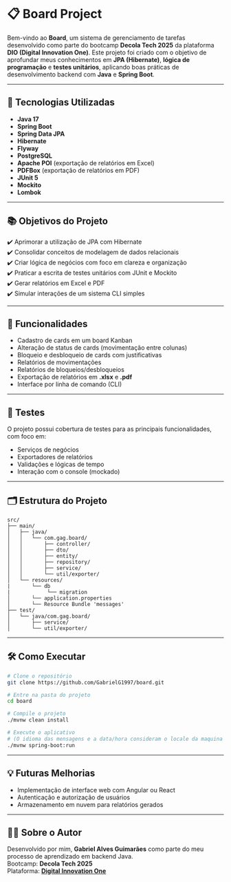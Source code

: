 # 📋 Board Project

Bem-vindo ao **Board**, um sistema de gerenciamento de tarefas desenvolvido como parte do bootcamp **Decola Tech 2025** da plataforma **DIO (Digital Innovation One)**. Este projeto foi criado com o objetivo de aprofundar meus conhecimentos em **JPA (Hibernate)**, **lógica de programação** e **testes unitários**, aplicando boas práticas de desenvolvimento backend com **Java** e **Spring Boot**.

---

## 🚀 Tecnologias Utilizadas

- **Java 17**
- **Spring Boot**
- **Spring Data JPA**
- **Hibernate**
- **Flyway**
- **PostgreSQL**
- **Apache POI** (exportação de relatórios em Excel)
- **PDFBox** (exportação de relatórios em PDF)
- **JUnit 5**
- **Mockito**
- **Lombok**

---

## 📚 Objetivos do Projeto

✔️ Aprimorar a utilização de JPA com Hibernate  
✔️ Consolidar conceitos de modelagem de dados relacionais  
✔️ Criar lógica de negócios com foco em clareza e organização  
✔️ Praticar a escrita de testes unitários com JUnit e Mockito  
✔️ Gerar relatórios em Excel e PDF  
✔️ Simular interações de um sistema CLI simples

---

## 🧠 Funcionalidades

- Cadastro de cards em um board Kanban
- Alteração de status de cards (movimentação entre colunas)
- Bloqueio e desbloqueio de cards com justificativas
- Relatórios de movimentações
- Relatórios de bloqueios/desbloqueios
- Exportação de relatórios em **.xlsx** e **.pdf**
- Interface por linha de comando (CLI)

---

## 🧪 Testes

O projeto possui cobertura de testes para as principais funcionalidades, com foco em:

- Serviços de negócios
- Exportadores de relatórios
- Validações e lógicas de tempo
- Interação com o console (mockado)

---

## 🗂 Estrutura do Projeto

```
src/
├── main/
│   ├── java/
│   │   └── com.gag.board/
│   │       ├── controller/
│   │       ├── dto/
│   │       ├── entity/
│   │       ├── repository/
│   │       ├── service/
│   │       └── util/exporter/
│   └── resources/
|       └── db
|            └── migration
│       └── application.properties
│       └── Resource Bundle 'messages'
├── test/
│   └── java/com.gag.board/
│       ├── service/
│       └── util/exporter/
```

---

## 🛠 Como Executar

```bash
# Clone o repositório
git clone https://github.com/GabrielG1997/board.git

# Entre na pasta do projeto
cd board

# Compile o projeto
./mvnw clean install

# Execute o aplicativo 
# (O idioma das mensagens e a data/hora consideram o locale da maquina rodando a JVM)
./mvnw spring-boot:run
```

---

## 💡 Futuras Melhorias

- Implementação de interface web com Angular ou React
- Autenticação e autorização de usuários
- Armazenamento em nuvem para relatórios gerados

---

## 🧑‍💻 Sobre o Autor

Desenvolvido por mim, **Gabriel Alves Guimarães** como parte do meu processo de aprendizado em backend Java.  
Bootcamp: **Decola Tech 2025**  
Plataforma: **[Digital Innovation One](https://dio.me)**
